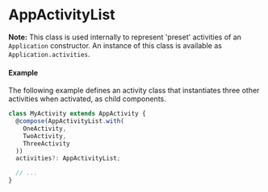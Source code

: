 # AppActivityList
**Note:** This class is used internally to represent 'preset' activities of an `Application` constructor. An instance of this class is available as `Application.activities`.
#### Example
The following example defines an activity class that instantiates three other activities when activated, as child components.
```typescript
class MyActivity extends AppActivity {
  @compose(AppActivityList.with(
    OneActivity,
    TwoActivity,
    ThreeActivity
  ))
  activities?: AppActivityList;

  // ...
}
```